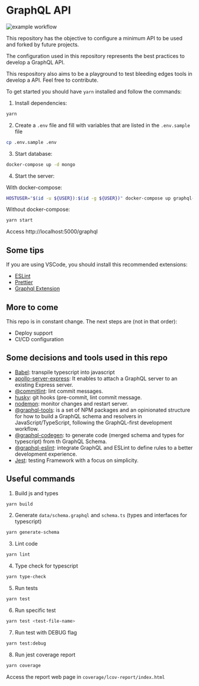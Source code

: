 # GraphQL API

![example workflow](https://github.com/gileadekelvin/graphql-api/actions/workflows/api.yml/badge.svg)


This repository has the objective to configure a minimum API to be used and forked by future projects.

The configuration used in this repository represents the best practices to develop a GraphQL API.

This respository also aims to be a playground to test bleeding edges tools in develop a API. Feel free to contribute.

To get started you should have `yarn` installed and follow the commands:

1. Install dependencies:

```sh
yarn
```

2. Create a `.env` file and fill with variables that are listed in the `.env.sample` file

```sh
cp .env.sample .env
```

3. Start database:

```sh
docker-compose up -d mongo
```

4. Start the server:

With docker-compose:

```sh
HOSTUSER="$(id -u ${USER}):$(id -g ${USER})" docker-compose up graphql-api
```

Without docker-compose:

```sh
yarn start
```

Access http://localhost:5000/graphql

## Some tips

If you are using VSCode, you should install this recommended extensions:

- [ESLint](https://marketplace.visualstudio.com/items?itemName=dbaeumer.vscode-eslint)
- [Prettier](https://marketplace.visualstudio.com/items?itemName=esbenp.prettier-vscode)
- [Graphql Extension](https://marketplace.visualstudio.com/items?itemName=GraphQL.vscode-graphql)

## More to come

This repo is in constant change.
The next steps are (not in that order):

- Deploy support
- CI/CD configuration

## Some decisions and tools used in this repo

- [Babel](https://babeljs.io/): transpile typescript into javascript
- [apollo-server-express](https://www.apollographql.com/docs/apollo-server/integrations/middleware/#apollo-server-express): It enables to attach a GraphQL server to an existing Express server.
- [@commitlint](https://github.com/conventional-changelog/commitlint): lint commit messages.
- [husky](https://typicode.github.io/husky/#/): git hooks (pre-commit, lint commit message.
- [nodemon](https://nodemon.io/): monitor changes and restart server.
- [@graphql-tools](https://www.graphql-tools.com/): is a set of NPM packages and an opinionated structure for how to build a GraphQL schema and resolvers in JavaScript/TypeScript, following the GraphQL-first development workflow.
- [@graphql-codegen](https://www.graphql-code-generator.com/): to generate code (merged schema and types for typescript) from th GraphQL Schema.
- [@graphql-eslint](https://github.com/dotansimha/graphql-eslint): integrate GraphQL and ESLint to define rules to a better development experience.
- [Jest](https://jestjs.io/): testing Framework with a focus on simplicity.

## Useful commands

1. Build js and types

```sh
yarn build
```

2. Generate `data/schema.graphql` and `schema.ts` (types and interfaces for typescript)

```sh
yarn generate-schema
```

3. Lint code

```sh
yarn lint
```

4. Type check for typescript

```sh
yarn type-check
```

5. Run tests

```sh
yarn test
```

6. Run specific test

```sh
yarn test <test-file-name>
```

7. Run test with DEBUG flag

```sh
yarn test:debug
```

8. Run jest coverage report

```sh
yarn coverage
```

Access the report web page in `coverage/lcov-report/index.html`
